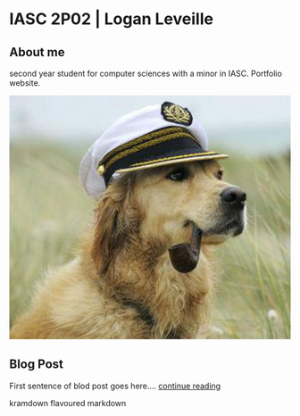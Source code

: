 # IASC 2P02 | Logan Leveille


## About me 

second year student for computer sciences with a minor in IASC. Portfolio website.

![](images/dog.jpeg)

## Blog Post

First sentence of blod post goes here.... [continue reading](blog)

kramdown flavoured markdown


